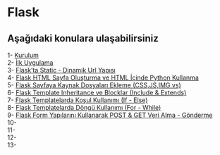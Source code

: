 # Flask
## Aşağıdaki konulara ulaşabilirsiniz

1- [Kurulum](https://github.com/rumeysaustun/Flask/blob/main/1-%20Kurulum.md) <br>
2- [İlk Uygulama](https://github.com/rumeysaustun/Flask/blob/main/2-%20İlk%20Uygulama.md) <br>
3- [Flask’ta Static - Dinamik Url Yapısı](https://github.com/rumeysaustun/Flask/blob/main/3-%20Flask’ta%20Static%20-%20Dinamik%20Url%20Yapısı.md) <br>
4- [Flask HTML Sayfa Oluşturma ve HTML İçinde Python Kullanma](https://github.com/rumeysaustun/Flask/blob/main/4-%20Flask%20HTML%20Sayfa%20Oluşturma%20ve%20HTML%20İçinde%20Python%20Kullanma.md)<br>
5- [Flask Sayfaya Kaynak Dosyaları Ekleme (CSS,JS,IMG vs)](https://github.com/rumeysaustun/Flask/blob/main/5-%20Flask%20Sayfaya%20Kaynak%20Dosyaları%20Ekleme%20(CSS%2CJS%2CIMG%20vs).md) <br>
6- [Flask Template Inheritance ve Blocklar (Include & Extends)](https://github.com/rumeysaustun/Flask/blob/main/6-%20Flask%20Template%20Inheritance%20ve%20Blocklar%20(Include%20%26%20Extends).md) <br>
7- [Flask Templatelarda Koşul Kullanımı (If - Else)](https://github.com/rumeysaustun/Flask/blob/main/7-%20Flask%20Templatelarda%20Koşul%20Kullanımı%20(If%20-%20Else).md) <br>
8- [Flask Templatelarda Döngü Kullanımı (For - While)](https://github.com/rumeysaustun/Flask/blob/main/8-%20Flask%20Templatelarda%20Döngü%20Kullanımı%20(For%20-%20While).md) <br>
9- [Flask Form Yapılarını Kullanarak POST & GET Veri Alma - Gönderme](https://github.com/rumeysaustun/Flask/blob/main/9-%20Flask%20Form%20Yap%C4%B1lar%C4%B1n%C4%B1%20Kullanarak%20POST%20&%20GET%20Veri%20Alma%20-%20G%C3%B6nderme.md#flask-form-yap%C4%B1lar%C4%B1n%C4%B1-kullanarak-post--get-veri-alma---g%C3%B6nderme) <br>
10- []() <br>
11- []() <br>
12- []() <br>
13- []() <br>

